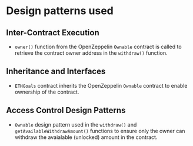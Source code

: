 # Design patterns used

## Inter-Contract Execution

- `owner()` function from the OpenZeppelin `Ownable` contract is called to retrieve the contract owner address in the `withdraw()` function.

## Inheritance and Interfaces

- `ETHGoals` contract inherits the OpenZeppelin `Ownable` contract to enable ownership of the contract.

## Access Control Design Patterns

- `Ownable` design pattern used in the `withdraw()` and `getAvailableWithdrawAmount()` functions to ensure only the owner can withdraw the avaialable (unlocked) amount in the contract.